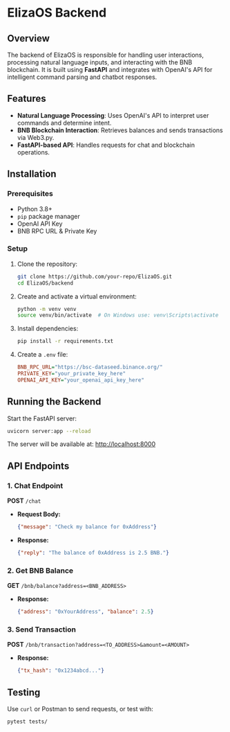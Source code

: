 # ElizaOS Backend

## Overview
The backend of ElizaOS is responsible for handling user interactions, processing natural language inputs, and interacting with the BNB blockchain. It is built using **FastAPI** and integrates with OpenAI's API for intelligent command parsing and chatbot responses.

## Features
- **Natural Language Processing**: Uses OpenAI's API to interpret user commands and determine intent.
- **BNB Blockchain Interaction**: Retrieves balances and sends transactions via Web3.py.
- **FastAPI-based API**: Handles requests for chat and blockchain operations.

## Installation
### Prerequisites
- Python 3.8+
- `pip` package manager
- OpenAI API Key
- BNB RPC URL & Private Key

### Setup
1. Clone the repository:
   ```bash
   git clone https://github.com/your-repo/ElizaOS.git
   cd ElizaOS/backend
   ```
2. Create and activate a virtual environment:
   ```bash
   python -m venv venv
   source venv/bin/activate  # On Windows use: venv\Scripts\activate
   ```
3. Install dependencies:
   ```bash
   pip install -r requirements.txt
   ```
4. Create a `.env` file:
   ```ini
   BNB_RPC_URL="https://bsc-dataseed.binance.org/"
   PRIVATE_KEY="your_private_key_here"
   OPENAI_API_KEY="your_openai_api_key_here"
   ```

## Running the Backend
Start the FastAPI server:
```bash
uvicorn server:app --reload
```

The server will be available at: [http://localhost:8000](http://localhost:8000)

## API Endpoints
### 1. Chat Endpoint
**POST** `/chat`
- **Request Body:**
  ```json
  {"message": "Check my balance for 0xAddress"}
  ```
- **Response:**
  ```json
  {"reply": "The balance of 0xAddress is 2.5 BNB."}
  ```

### 2. Get BNB Balance
**GET** `/bnb/balance?address=<BNB_ADDRESS>`
- **Response:**
  ```json
  {"address": "0xYourAddress", "balance": 2.5}
  ```

### 3. Send Transaction
**POST** `/bnb/transaction?address=<TO_ADDRESS>&amount=<AMOUNT>`
- **Response:**
  ```json
  {"tx_hash": "0x1234abcd..."}
  ```

## Testing
Use `curl` or Postman to send requests, or test with:
```bash
pytest tests/
```


